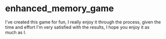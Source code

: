 # enhanced_memory_game

I've created this game for fun, I really enjoy it through the process, given the time and effort I'm very satisfied with the results, I hope you enjoy it as much as I.
